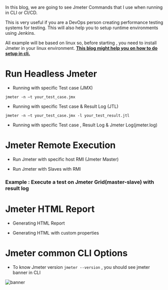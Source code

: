 In this blog, we are going to see Jmeter Commands that I use when running in CLI or CI/CD. 

This is very useful if you are a DevOps person creating performance testing systems for testing. This will also help you to setup runtime environments using Jenkins. 

All example will be based on linux so, before starting , you need to install Jmeter in your linux environment. [**This blog might help you on how to do setup in cli.**](https://sarkershantonu.github.io/2021/01/06/install-jmeter-plugins-cli/)

# Run Headless Jmeter 
- Running with specific Test case (JMX)

```jmeter -n –t your_test_case.jmx```

- Running with specific Test case & Result Log (JTL)

```jmeter -n –t your_test_case.jmx -l your_test_result.jtl```
  
- Running with specific Test case , Result Log & Jmeter Log(jmeter.log)


# Jmeter Remote Execution
- Run Jmeter with specific host RMI (Jmeter Master)
  
- Run Jmeter with Slaves with RMI

### Example : Execute a test on Jmeter Grid(master-slave) with result log

# Jmeter HTML Report
- Generating HTML Report 

- Generating HTML with custom properties 

# Jmeter common CLI Options 
- To know Jmeter version ```jmeter --version``` , you should see jmeter banner in CLI 

![banner](/images/jmeter/install-cli/env-jmeter-version.JPG)